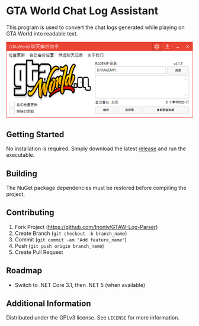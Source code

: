 # GTA World Chat Log Assistant
This program is used to convert the chat logs generated while playing on GTA World into readable text.

![](header.png)

## Getting Started

No installation is required. Simply download the latest [release](https://github.com/AdvGTAW/GTAW-Log-Parser/releases) and run the executable.

## Building

The NuGet package dependencies must be restored before compiling the project.

## Contributing

1. Fork Project (<https://github.com/Inonly/GTAW-Log-Parser>)
2. Create Branch (`git checkout -b branch_name`)
3. Commit (`git commit -am "Add feature_name"`)
4. Push (`git push origin branch_name`)
5. Create Pull Request

## Roadmap

- Switch to .NET Core 3.1, then .NET 5 (when available)

## Additional Information

Distributed under the GPLv3 license. See ``LICENSE`` for more information.
